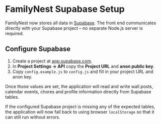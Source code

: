 # FamilyNest Supabase Setup

FamilyNest now stores all data in [Supabase](https://supabase.com). The front end communicates directly with your Supabase project – no separate Node.js server is required.

## Configure Supabase

1. Create a project at [app.supabase.com](https://app.supabase.com/).
2. In **Project Settings → API** copy the **Project URL** and **anon public key**.
3. Copy `config.example.js` to `config.js` and fill in your project URL and anon key.

Once those values are set, the application will read and write wall posts, calendar events, chores and profile information directly from Supabase tables.

If the configured Supabase project is missing any of the expected tables, the application will now fall back to using browser `localStorage` so that it can still run without errors.

